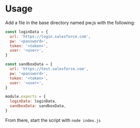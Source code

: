 # Usage
Add a file in the base directory named pw.js with the following:
```javascript
const loginData = {
  url: 'https://login.salesforce.com',
  pw: '<password>',
  token: '<token>',
  user: '<user>',
}

const sandboxData = {
  url: 'https://test.salesforce.com',
  pw: '<password>',
  token: '<token>',
  user: '<user>',
}

module.exports = {
  loginData: loginData,
  sandboxData: sandboxData,
}
```

From there, start the script with `node index.js`
